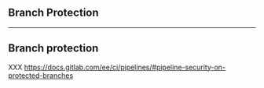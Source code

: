 <!-- .slide: id="gitlab_branch_protection" class="vertical-center" -->

<i class="fa-duotone fa-shield-keyhole fa-8x fa-duotone-colors-inverted" style="float: right; color: grey;"></i>

## Branch Protection

---

## Branch protection

XXX https://docs.gitlab.com/ee/ci/pipelines/#pipeline-security-on-protected-branches
